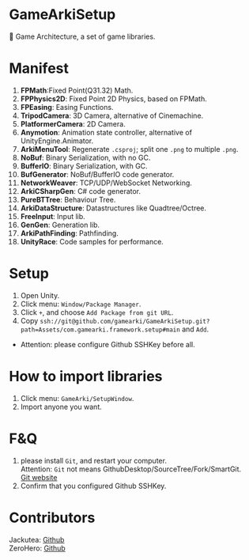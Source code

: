 # GameArkiSetup
🍔 Game Architecture, a set of game libraries.  

# Manifest
1. **FPMath**:Fixed Point(Q31.32) Math.  
2. **FPPhysics2D**: Fixed Point 2D Physics, based on FPMath.  
3. **FPEasing**: Easing Functions.  
4. **TripodCamera**: 3D Camera, alternative of Cinemachine.  
5. **PlatformerCamera**: 2D Camera.  
6. **Anymotion**: Animation state controller, alternative of UnityEngine.Animator.  
7. **ArkiMenuTool**: Regenerate `.csproj`; split one `.png` to multiple `.png`.  
8. **NoBuf**: Binary Serialization, with no GC.  
9. **BufferIO**: Binary Serialization, with GC.  
10. **BufGenerator**: NoBuf/BufferIO code generator.  
11. **NetworkWeaver**: TCP/UDP/WebSocket Networking.  
12. **ArkiCSharpGen**: C# code generator.  
13. **PureBTTree**: Behaviour Tree.  
14. **ArkiDataStructure**: Datastructures like Quadtree/Octree.  
15. **FreeInput**: Input lib.  
16. **GenGen**: Generation lib.  
17. **ArkiPathFinding**: Pathfinding.  
18. **UnityRace**: Code samples for performance.  

# Setup
1. Open Unity.
2. Click menu: `Window/Package Manager`.
3. Click `+`, and choose `Add Package from git URL`.
4. Copy `ssh://git@github.com/gamearki/GameArkiSetup.git?path=Assets/com.gamearki.framework.setup#main` and `Add`.  
- Attention: please configure Github SSHKey before all.  

# How to import libraries
1. Click menu: `GameArki/SetupWindow`.  
2. Import anyone you want.  

# F&Q
1. please install `Git`, and restart your computer.  
   Attention: `Git` not means GithubDesktop/SourceTree/Fork/SmartGit.  
   [Git website](https://git-scm.com/)  
3. Confirm that you configured Github SSHKey.  

# Contributors
Jackutea:  [Github](https://github.com/jackutea)  
ZeroHero: [Github](https://github.com/zeroerror)  
